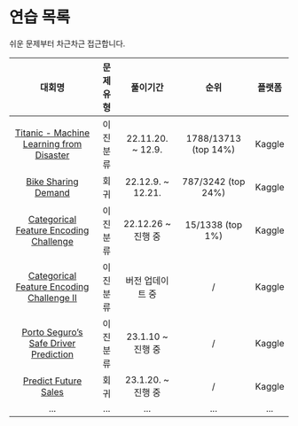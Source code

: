 # 연습 목록

쉬운 문제부터 차근차근 접근합니다.

|대회명|문제유형|풀이기간|순위|플랫폼|
|:-:|:-:|:-:|:-:|:-:|
|[Titanic - Machine Learning from Disaster](https://www.kaggle.com/competitions/titanic)|이진분류|22.11.20. ~ 12.9.|1788/13713 (top 14%)|Kaggle|
|[Bike Sharing Demand](https://www.kaggle.com/competitions/bike-sharing-demand)|회귀|22.12.9. ~ 12.21.|787/3242 (top 24%)|Kaggle|
|[Categorical Feature Encoding Challenge](https://www.kaggle.com/c/cat-in-the-dat)|이진분류|22.12.26 ~ 진행 중|15/1338 (top 1%)|Kaggle|
|[Categorical Feature Encoding Challenge II](https://www.kaggle.com/competitions/cat-in-the-dat-ii/code)|이진분류|버전 업데이트 중|/|Kaggle|
|[Porto Seguro’s Safe Driver Prediction](https://www.kaggle.com/c/porto-seguro-safe-driver-prediction)|이진분류|23.1.10 ~ 진행 중|/|Kaggle|
|[Predict Future Sales](https://www.kaggle.com/c/competitive-data-science-predict-future-sales)|회귀|23.1.20. ~ 진행 중|/|Kaggle|
|...|...|...|...|...|
